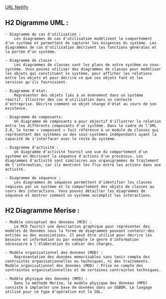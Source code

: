 
[URL Netlify](https://dashing-licorice-b6d2b5.netlify.app/)

## H2 Digramme UML :
    - Diagramme de cas d'utilisation :
        Les diagrammes de cas d'utilisation modélisent le comportement d'un système et permettent de capturer les exigences du système. Les diagrammes de cas d'utilisation décrivent les fonctions générales et la portée d'un système.

    - Diagramme de classe : 
        Les diagrammes de classes sont les plans de votre système ou sous-système. Vous pouvez utiliser des diagrammes de classes pour modéliser les objets qui constituent le système, pour afficher les relations entre les objets et pour décrire ce que ces objets font et les services qu'ils fournissent.

    - Diagramme d'état:
        Représenter des objets liés à un événement dans un système réactif. Illustrer des cas d'utilisation dans un contexte d'entreprise. Décrire comment un objet change d'état au cours de son existence.

    - Diagramme de composants:
        Un diagramme de composants a pour objectif d'illustrer la relation entre les différents composants d'un système. Dans le cadre de l'UML 2.0, le terme « composant » fait référence à un module de classes qui représentent des systèmes ou des sous-systèmes indépendants ayant la capacité de s'interfacer avec le reste du système.

    - Diagramme d'activité :
        Un diagramme d'activité fournit une vue du comportement d'un système en décrivant la séquence d'actions d'un processus. Les diagrammes d'activité sont similaires aux organigrammes de traitement de l'information, car ils montrent les flux entre les actions dans une activité.

    - Diagramme de séquence :
        Les diagrammes de séquence permettent d'identifier les classes requises par un système et le comportement des objets de classes au cours des interactions. Vous pouvez détailler les diagrammes de séquence et montrer comment un système accomplit les interactions.

    
## H2 Diagramme Merise : 
    - Modèle conceptuel des données (MCD) :
        Le MCD fournit une description graphique pour représenter des modèles de données sous la forme de diagrammes pouvant contenir des entités ou des associations. Il peut être utilisé pour décrire les besoins en information ou par exemple le genre d'information nécessaire à l'élaboration du cahier des charges.

    - Modèle organisationnel des données (MOD) : 
        Représentation des données mémorisables sans tenir compte des contraintes organisationnelles ou techniques, ni des traitements. Modèle organisationnel des données (MOD) : Prise en compte des contraintes organisationnelles et de certaines contraintes techniques.

    - Modèle physique des données (MPD) :
        Dans la méthode Merise, le modèle physique des données (MPD) consiste à implanter une base de données dans un SGBDR. Le langage utilisé pour ce type d'opération est le SQL.
